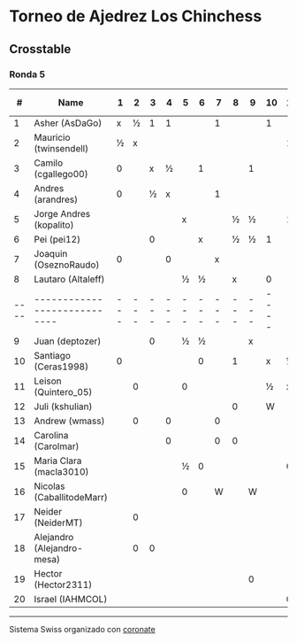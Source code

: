 # Torneo de Ajedrez Los Chinchess

## Crosstable
### Ronda 5

|  # | Name                       | 1 | 2 | 3 | 4 | 5 | 6 | 7 | 8 | 9 | 10 | 11 | 12 | 13 | 14 | 15 | 16 | 17 | 18 | 19 | 20 | Score | Solkoff | Direct match | Initial rating | Final rating |  +/- |
|----|----------------------------|---|---|---|---|---|---|---|---|---|----|----|----|----|----|----|----|----|----|----|----|-------|---------|--------------|----------------|--------------|------|
|  1 | Asher (AsDaGo)             | x | ½ | 1 | 1 |   |   | 1 |   |   |  1 |    |    |    |    |    |    |    |    |    |    | 4½    | 17      |              |           2140 |         2125 |  -15 |
|  2 | Mauricio (twinsendell)     | ½ | x |   |   |   |   |   |   |   |    |  1 |    |  1 |    |    |    |  1 |  1 |    |    | 4½    | 11½     |              |           1687 |         1792 | +105 |
|  3 | Camilo (cgallego00)        | 0 |   | x | ½ |   | 1 |   |   | 1 |    |    |    |    |    |    |    |    |  1 |    |    | 3½    | 15      | ½            |           1907 |         1895 |  -12 |
|  4 | Andres (arandres)          | 0 |   | ½ | x |   |   | 1 |   |   |    |    |    |  1 |  1 |    |    |    |    |    |    | 3½    | 15      | ½            |           1784 |         1814 |  +30 |
|  5 | Jorge Andres (kopalito)    |   |   |   |   | x |   |   | ½ | ½ |    |  1 |    |    |    |  ½ |  1 |    |    |    |    | 3½    | 11½     |              |           1845 |         1921 |  +76 |
|  6 | Pei (pei12)                |   |   | 0 |   |   | x |   | ½ | ½ |  1 |    |    |    |    |  1 |    |    |    |    |    | 3     | 13½     | ½            |           2052 |         1941 | -111 |
|  7 | Joaquin (OseznoRaudo)      | 0 |   |   | 0 |   |   | x |   |   |    |    |    |  1 |  1 |    |  1 |    |    |    |    | 3     | 13½     |              |           1552 |         1574 |  +22 |
|  8 | Lautaro (Altaleff)         |   |   |   |   | ½ | ½ |   | x |   |  0 |    |  1 |    |  1 |    |    |    |    |    |    | 3     | 13½     | ½            |           1522 |         1630 | +108 |
|----|----------------------------|---|---|---|---|---|---|---|---|---|----|----|----|----|----|----|----|----|----|----|----|-------|---------|--------------|----------------|--------------|------|
|  9 | Juan (deptozer)            |   |   | 0 |   | ½ | ½ |   |   | x |    |    |    |    |    |    |  1 |    |    |  1 |    | 3     | 12½     |              |           1683 |         1633 |  -50 |
| 10 | Santiago (Ceras1998)       | 0 |   |   |   |   | 0 |   | 1 |   |  x |  ½ |  1 |    |    |    |    |    |    |    |    | 2½    | 15½     |              |           1500 |         1774 | +274 |
| 11 | Leison (Quintero_05)       |   | 0 |   |   | 0 |   |   |   |   |  ½ |  x |    |    |    |  1 |    |    |    |    |  1 | 2½    | 12½     |              |           1689 |         1731 |  +42 |
| 12 | Juli (kshulian)            |   |   |   |   |   |   |   | 0 |   |  W |    |  x |    |    |  1 |    |    |    |  1 |  ½ | 2½    | 8½      |              |           1601 |         1602 |   +1 |
| 13 | Andrew (wmass)             |   | 0 |   | 0 |   |   | 0 |   |   |    |    |    |  x |    |    |    |    |  1 |    |  1 | 2     | 12½     |              |           1500 |         1335 | -165 |
| 14 | Carolina (Carolmar)        |   |   |   | 0 |   |   | 0 | 0 |   |    |    |    |    |  x |    |    |  1 |  1 |    |    | 2     | 12      |              |           1500 |         1145 | -355 |
| 15 | Maria Clara (macla3010)    |   |   |   |   | ½ | 0 |   |   |   |    |  0 |  W |    |    |  x |    |  1 |    |    |    | 1½    | 13      |              |           1629 |         1629 |   +0 |
| 16 | Nicolas (CaballitodeMarr)  |   |   |   |   | 0 |   | W |   | W |    |    |    |    |    |    |  x |  ½ |    |  1 |    | 1½    | 12      |              |           1500 |         1581 |  +81 |
| 17 | Neider (NeiderMT)          |   | 0 |   |   |   |   |   |   |   |    |    |    |    |  0 |  0 |  ½ |  x |    |    |  1 | 1½    | 10      |              |           1417 |         1440 |  +23 |
| 18 | Alejandro (Alejandro-mesa) |   | 0 | 0 |   |   |   |   |   |   |    |    |    |  W |  0 |    |    |    |  x |  1 |    | 1     | 13      |              |           1505 |         1418 |  -87 |
| 19 | Hector (Hector2311)        |   |   |   |   |   |   |   |   | 0 |    |    |  0 |    |    |    |  0 |    |  0 |  x |  1 | 1     | 8½      |              |           1476 |         1353 | -123 |
| 20 | Israel (IAHMCOL)           |   |   |   |   |   |   |   |   |   |    |  0 |  ½ |  0 |    |    |    |  0 |    |  0 |  x | ½     | 9½      |              |           1387 |         1252 | -135 |

***

Sistema Swiss organizado con [coronate](https://coronate.netlify.app/)
